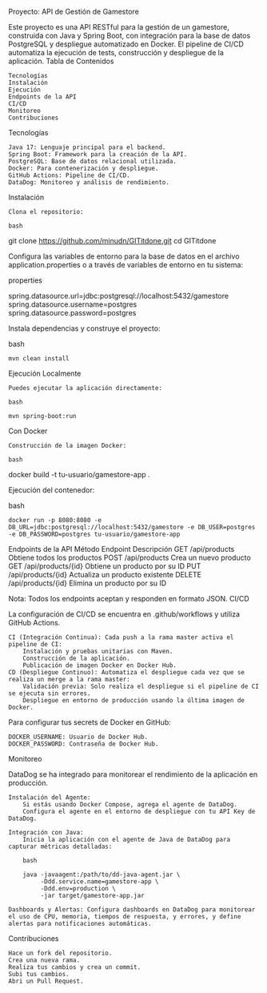 Proyecto: API de Gestión de Gamestore

Este proyecto es una API RESTful para la gestión de un gamestore, construida con Java y Spring Boot, con integración para la base de datos PostgreSQL y despliegue automatizado en Docker. El pipeline de CI/CD automatiza la ejecución de tests, construcción y despliegue de la aplicación.
Tabla de Contenidos

    Tecnologías
    Instalación
    Ejecución
    Endpoints de la API
    CI/CD
    Monitoreo
    Contribuciones


Tecnologías

    Java 17: Lenguaje principal para el backend.
    Spring Boot: Framework para la creación de la API.
    PostgreSQL: Base de datos relacional utilizada.
    Docker: Para contenerización y despliegue.
    GitHub Actions: Pipeline de CI/CD.
    DataDog: Monitoreo y análisis de rendimiento.

Instalación

    Clona el repositorio:

    bash

git clone https://github.com/minudn/GITitdone.git
cd GITitdone

Configura las variables de entorno para la base de datos en el archivo application.properties o a través de variables de entorno en tu sistema:

properties

spring.datasource.url=jdbc:postgresql://localhost:5432/gamestore
spring.datasource.username=postgres
spring.datasource.password=postgres

Instala dependencias y construye el proyecto:

bash

    mvn clean install

Ejecución
Localmente

    Puedes ejecutar la aplicación directamente:

    bash

    mvn spring-boot:run

Con Docker

    Construcción de la imagen Docker:

    bash

docker build -t tu-usuario/gamestore-app .

Ejecución del contenedor:

bash

    docker run -p 8080:8080 -e DB_URL=jdbc:postgresql://localhost:5432/gamestore -e DB_USER=postgres -e DB_PASSWORD=postgres tu-usuario/gamestore-app

Endpoints de la API
Método	Endpoint	Descripción
GET	/api/products	Obtiene todos los productos
POST	/api/products	Crea un nuevo producto
GET	/api/products/{id}	Obtiene un producto por su ID
PUT	/api/products/{id}	Actualiza un producto existente
DELETE	/api/products/{id}	Elimina un producto por su ID

Nota: Todos los endpoints aceptan y responden en formato JSON.
CI/CD

La configuración de CI/CD se encuentra en .github/workflows y utiliza GitHub Actions.

    CI (Integración Continua): Cada push a la rama master activa el pipeline de CI:
        Instalación y pruebas unitarias con Maven.
        Construcción de la aplicación.
        Publicación de imagen Docker en Docker Hub.
    CD (Despliegue Continuo): Automatiza el despliegue cada vez que se realiza un merge a la rama master:
        Validación previa: Solo realiza el despliegue si el pipeline de CI se ejecuta sin errores.
        Despliegue en entorno de producción usando la última imagen de Docker.

Para configurar tus secrets de Docker en GitHub:

    DOCKER_USERNAME: Usuario de Docker Hub.
    DOCKER_PASSWORD: Contraseña de Docker Hub.

Monitoreo

DataDog se ha integrado para monitorear el rendimiento de la aplicación en producción.

    Instalación del Agente:
        Si estás usando Docker Compose, agrega el agente de DataDog.
        Configura el agente en el entorno de despliegue con tu API Key de DataDog.

    Integración con Java:
        Inicia la aplicación con el agente de Java de DataDog para capturar métricas detalladas:

        bash

        java -javaagent:/path/to/dd-java-agent.jar \
             -Ddd.service.name=gamestore-app \
             -Ddd.env=production \
             -jar target/gamestore-app.jar

    Dashboards y Alertas: Configura dashboards en DataDog para monitorear el uso de CPU, memoria, tiempos de respuesta, y errores, y define alertas para notificaciones automáticas.

Contribuciones

    Hace un fork del repositorio.
    Crea una nueva rama.
    Realiza tus cambios y crea un commit.
    Subi tus cambios.
    Abri un Pull Request.
